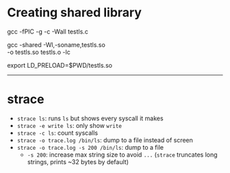 # Creating shared library

gcc -fPIC -g -c -Wall testls.c

gcc -shared -Wl,-soname,testls.so \
 -o testls.so testls.o -lc

export LD_PRELOAD=$PWD/testls.so

---

# strace

- `strace ls`: runs `ls` but shows every syscall it makes
- `strace -e write ls`: only show `write`
- `strace -c ls`: count syscalls
- `strace -o trace.log /bin/ls`: dump to a file instead of screen
- `strace -o trace.log -s 200 /bin/ls`: dump to a file
  - `-s 200`: increase max string size to avoid `...` (`strace` truncates long strings, prints ~32 bytes by default)
